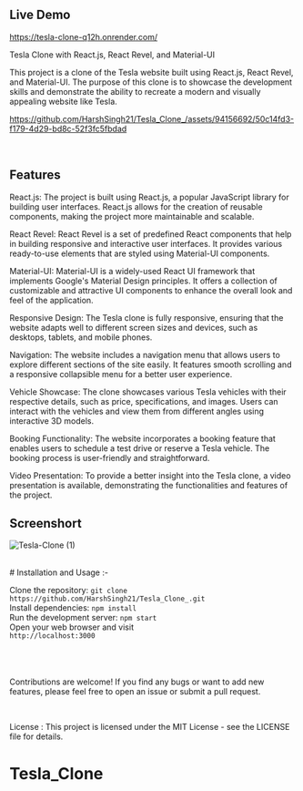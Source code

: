 ## Live Demo 
<a href='https://tesla-clone-q12h.onrender.com/' target="_blank">https://tesla-clone-q12h.onrender.com/</a>



Tesla Clone with React.js, React Revel, and Material-UI
<br>



This project is a clone of the Tesla website built using React.js, React Revel, and Material-UI. The purpose of this clone is to showcase the development skills and demonstrate the ability to recreate a modern and visually appealing website like Tesla.

 https://github.com/HarshSingh21/Tesla_Clone_/assets/94156692/50c14fd3-f179-4d29-bd8c-52f3fc5fbdad

<br>

## Features 

React.js: The project is built using React.js, a popular JavaScript library for building user interfaces. React.js allows for the creation of reusable components, making the project more maintainable and scalable.

React Revel: React Revel is a set of predefined React components that help in building responsive and interactive user interfaces. It provides various ready-to-use elements that are styled using Material-UI components.

Material-UI: Material-UI is a widely-used React UI framework that implements Google's Material Design principles. It offers a collection of customizable and attractive UI components to enhance the overall look and feel of the application.

Responsive Design: The Tesla clone is fully responsive, ensuring that the website adapts well to different screen sizes and devices, such as desktops, tablets, and mobile phones.

Navigation: The website includes a navigation menu that allows users to explore different sections of the site easily. It features smooth scrolling and a responsive collapsible menu for a better user experience.

Vehicle Showcase: The clone showcases various Tesla vehicles with their respective details, such as price, specifications, and images. Users can interact with the vehicles and view them from different angles using interactive 3D models.

Booking Functionality: The website incorporates a booking feature that enables users to schedule a test drive or reserve a Tesla vehicle. The booking process is user-friendly and straightforward.

Video Presentation: To provide a better insight into the Tesla clone, a video presentation is available, demonstrating the functionalities and features of the project.


## Screenshort 

![Tesla-Clone (1)](https://github.com/HarshSingh21/Tesla_Clone_/assets/94156692/7636a8df-4e92-4052-9063-20291b87abc6)
<br>

<br>
# Installation and Usage  :-

Clone the repository:  `git clone https://github.com/HarshSingh21/Tesla_Clone_.git`
<br>
Install dependencies:   `npm install`
<br>
Run the development server: `npm start`
<br>
Open your web browser and visit 
<br>
`http://localhost:3000`

<br><br>
<br>
Contributions are welcome! If you find any bugs or want to add new features, please feel free to open an issue or submit a pull request.

<br>

License : This project is licensed under the MIT License - see the LICENSE file for details.
# Tesla_Clone
